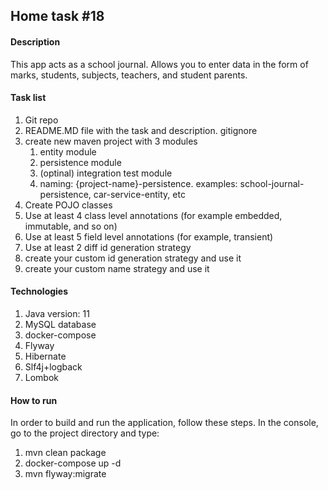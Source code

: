 <h2>Home task #18</h2>
<h4>Description</h4>
<p>This app acts as a school journal. Allows you to enter data in the form of marks, students, subjects, teachers, and student parents.</p>
<h4>Task list</h4>
<ol>
<li> Git repo
<li> README.MD file with the task and description. gitignore
<li> create new maven project with 3 modules
<ol>
    <li>entity module
    <li>persistence module
    <li>(optinal) integration test module 
    <li>naming: {project-name}-persistence. examples: school-journal-persistence, car-service-entity, etc
</ol>
<li> Create POJO classes
<li> Use at least 4 class level annotations (for example embedded, immutable, and so on)
<li> Use at least 5 field level annotations (for example, transient)
<li> Use at least 2 diff id generation strategy
<li> create your custom id generation strategy and use it
<li> create your custom name strategy and use it
</ol>
<h4>Technologies</h4>
<ol>
<li>Java version: 11
<li>MySQL database
<li>docker-compose
<li>Flyway
<li>Hibernate
<li>Slf4j+logback
<li>Lombok
</ol>
<h4>How to run</h4>
<p>In order to build and run the application, follow these steps. 
In the console, go to the project directory and type:</p>
<ol>
<li>mvn clean package
<li>docker-compose up -d
<li>mvn flyway:migrate
</ol>
